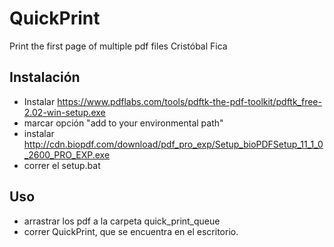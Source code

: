 # QuickPrint
Print the first page of multiple pdf files
Cristóbal Fica

## Instalación
- Instalar https://www.pdflabs.com/tools/pdftk-the-pdf-toolkit/pdftk_free-2.02-win-setup.exe
- marcar opción "add to your environmental path"
- instalar http://cdn.biopdf.com/download/pdf_pro_exp/Setup_bioPDFSetup_11_1_0_2600_PRO_EXP.exe
- correr el setup.bat

## Uso
- arrastrar los pdf a la carpeta quick_print_queue
- correr QuickPrint, que se encuentra en el escritorio.

